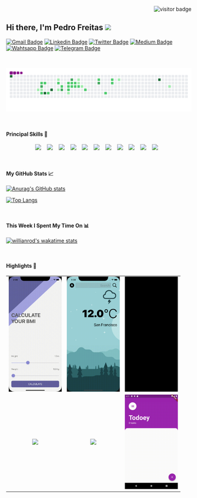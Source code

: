 <p align="right">
  <img src="https://visitor-badge.glitch.me/badge?page_id=freitaspedro" alt="visitor badge"/>
</p>


## Hi there, I'm Pedro Freitas <img src="https://media.giphy.com/media/hvRJCLFzcasrR4ia7z/giphy.gif" width="25px">

[![Gmail Badge](https://img.shields.io/badge/Gmail-D14836?style=flat&logo=Gmail&logoColor=white)](mailto:pvpfreitas@gmail.com)
[![Linkedin Badge](https://img.shields.io/badge/-LinkedIn-0e76a8?style=flat&logo=Linkedin&logoColor=white)](https://linkedin.com/in/pvpfreitas)
[![Twitter Badge](https://img.shields.io/badge/-Twitter-00acee?style=flat&logo=Twitter&logoColor=white)](https://twitter.com/pedrovpfreitas)
[![Medium Badge](https://img.shields.io/badge/medium-%2312100E.svg?&style=for-square&logo=medium&logoColor=white)](https://medium.com/@pvpfreitas/)
[![Wahtsapp Badge](https://img.shields.io/badge/WhatsApp-25D366?style=flat&logo=WhatsApp&logoColor=white)](https://wa.me/5521999367321)
[![Telegram Badge](https://img.shields.io/badge/-Telegram-0088cc?style=flat&logo=Telegram&logoColor=white)](https://t.me/pfreitas)

<br/>

![Snake animation](https://github.com/freitaspedro/freitaspedro/blob/output/github-contribution-grid-snake.gif)
<!-- ![Snake animation](https://github.com/freitaspedro/freitaspedro/blob/output/github-contribution-grid-snake.svg) -->

<br/>

#### Principal Skills 🔧  

<p align="center">
  <img src="https://img.shields.io/badge/Android-3DDC84?style=social&logo=Android&logoColor=3DDC84"/>&nbsp;&nbsp;&nbsp;
  <img src="https://img.shields.io/badge/Java-ED8B00?style=social&logo=Java&logoColor=ED8B00"/>&nbsp;&nbsp;&nbsp;
  <img src="https://img.shields.io/badge/Kotlin-0095D5?style=social&logo=Kotlin&logoColor=0095D5"/>&nbsp;&nbsp;&nbsp;
  <img src="https://img.shields.io/badge/iOS-000000?style=social&logo=iOS&logoColor=000000"/>&nbsp;&nbsp;&nbsp;
  <img src="https://img.shields.io/badge/Swift-FA7343?style=social&logo=Swift&logoColor=FA7343"/>&nbsp;&nbsp;&nbsp;
  <img src="https://img.shields.io/badge/Firebase-FFCA28?style=social&logo=Firebase&logoColor=FFCA28"/>&nbsp;&nbsp;&nbsp;
<!--   <img src="https://img.shields.io/badge/React_Native-20232A?style=social&logo=React&logoColor=20232A"/>&nbsp;&nbsp;&nbsp; -->
  <img src="https://img.shields.io/badge/Git-F05032?style=social&logo=Git&logoColor=F05032"/>&nbsp;&nbsp;&nbsp;
  <img src="https://img.shields.io/badge/GitHub-100000?style=social&logo=GitHub&logoColor=100000"/>&nbsp;&nbsp;&nbsp;
  <img src="https://img.shields.io/badge/Python-3776AB?style=social&logo=Python&logoColor=3776AB"/>&nbsp;&nbsp;&nbsp;
<!--   <img src="https://img.shields.io/badge/Django-092E20?style=social&logo=Django&logoColor=092E20"/>&nbsp;&nbsp;&nbsp; -->
  <img src="https://img.shields.io/badge/JavaScript-F7DF1E?style=social&logo=Javascript&logoColor=F7DF1E"/>&nbsp;&nbsp;&nbsp;
  <img src="https://img.shields.io/badge/Shell_Script-121011?style=social&logo=gnu-bash&logoColor=121011"/>&nbsp;&nbsp;&nbsp;
<!--   <img src="https://img.shields.io/badge/HTML5-E34F26?style=social&logo=HTML5&logoColor=E34F26"/>&nbsp;&nbsp;&nbsp; -->
<!--   <img src="https://img.shields.io/badge/CSS3-1572B6?style=social&logo=CSS3&logoColor=1572B6"/>&nbsp;&nbsp;&nbsp; -->
</p>


<br/>

#### My GitHub Stats 📈 

[![Anurag's GitHub stats](https://github-readme-stats.vercel.app/api?username=freitaspedro&show_icons=true&count_private=true&hide_border=true)](https://github.com/anuraghazra/github-readme-stats)
  
[![Top Langs](https://github-readme-stats.vercel.app/api/top-langs/?username=freitaspedro&langs_count=10&layout=compact&hide_border=true)](https://github.com/anuraghazra/github-readme-stats)

<br/>

#### This Week I Spent My Time On 📊

[![willianrod's wakatime stats](https://github-readme-stats.vercel.app/api/wakatime?username=freitaspedro&hide_border=true)](https://github.com/anuraghazra/github-readme-stats)

<br/>

#### Highlights 💫

<table>
  <tr>
    <td align="center"><img src="BMI-Calculator-iOS13.gif" width=144></td>
    <td align="center"><img src="Clima-iOS13.gif" width=144></td>
    <td align="center"><img src="H4X0RNews-SwiftUI.gif" width=144></td>
  </tr>
  <tr>
    <td align="center"><img src="bmi-calculator-flutter.gif" width=144></td>
    <td align="center"><img src="clima-flutter.gif" width=144></td>
    <td align="center"><img src="mtodoey-flutter.gif" width=144></td>
  </tr>
</table>




